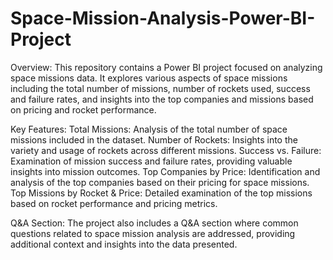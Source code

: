 # Space-Mission-Analysis-Power-BI-Project

Overview:
This repository contains a Power BI project focused on analyzing space missions data. It explores various aspects of space missions including the total number of missions, number of rockets used, success and failure rates, and insights into the top companies and missions based on pricing and rocket performance.

Key Features:
Total Missions: Analysis of the total number of space missions included in the dataset.
Number of Rockets: Insights into the variety and usage of rockets across different missions.
Success vs. Failure: Examination of mission success and failure rates, providing valuable insights into mission outcomes.
Top Companies by Price: Identification and analysis of the top companies based on their pricing for space missions.
Top Missions by Rocket & Price: Detailed examination of the top missions based on rocket performance and pricing metrics.

Q&A Section:
The project also includes a Q&A section where common questions related to space mission analysis are addressed, providing additional context and insights into the data presented.
